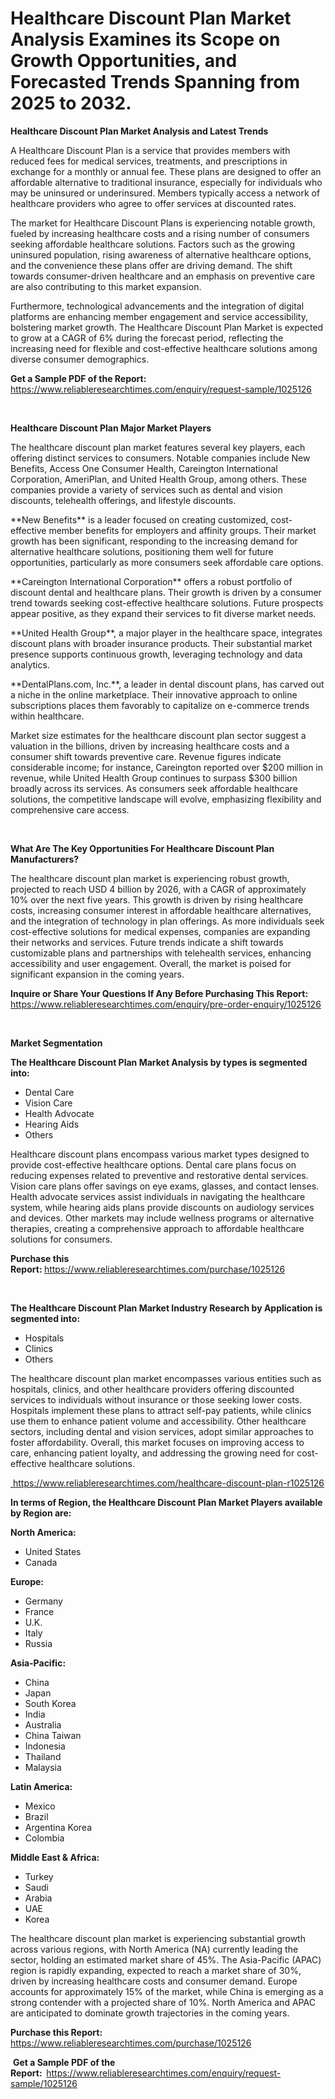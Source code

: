 <p><h1>Healthcare Discount Plan Market Analysis Examines its Scope on Growth Opportunities, and Forecasted Trends Spanning from 2025 to 2032.</h1></p><p><strong>Healthcare Discount Plan Market Analysis and Latest Trends</strong></p>
<p><p>A Healthcare Discount Plan is a service that provides members with reduced fees for medical services, treatments, and prescriptions in exchange for a monthly or annual fee. These plans are designed to offer an affordable alternative to traditional insurance, especially for individuals who may be uninsured or underinsured. Members typically access a network of healthcare providers who agree to offer services at discounted rates.</p><p>The market for Healthcare Discount Plans is experiencing notable growth, fueled by increasing healthcare costs and a rising number of consumers seeking affordable healthcare solutions. Factors such as the growing uninsured population, rising awareness of alternative healthcare options, and the convenience these plans offer are driving demand. The shift towards consumer-driven healthcare and an emphasis on preventive care are also contributing to this market expansion.</p><p>Furthermore, technological advancements and the integration of digital platforms are enhancing member engagement and service accessibility, bolstering market growth. The Healthcare Discount Plan Market is expected to grow at a CAGR of 6% during the forecast period, reflecting the increasing need for flexible and cost-effective healthcare solutions among diverse consumer demographics.</p></p>
<p><strong>Get a Sample PDF of the Report:&nbsp;</strong> <a href="https://www.reliableresearchtimes.com/enquiry/request-sample/1025126?utm_campaign=3202&utm_medium=2&utm_source=Github&utm_content=ia&utm_term=17042025&utm_id=healthcare-discount-plan">https://www.reliableresearchtimes.com/enquiry/request-sample/1025126</a></p>
<p>&nbsp;</p>
<p><strong>Healthcare Discount Plan Major Market Players</strong></p>
<p><p>The healthcare discount plan market features several key players, each offering distinct services to consumers. Notable companies include New Benefits, Access One Consumer Health, Careington International Corporation, AmeriPlan, and United Health Group, among others. These companies provide a variety of services such as dental and vision discounts, telehealth offerings, and lifestyle discounts.</p><p>**New Benefits** is a leader focused on creating customized, cost-effective member benefits for employers and affinity groups. Their market growth has been significant, responding to the increasing demand for alternative healthcare solutions, positioning them well for future opportunities, particularly as more consumers seek affordable care options.</p><p>**Careington International Corporation** offers a robust portfolio of discount dental and healthcare plans. Their growth is driven by a consumer trend towards seeking cost-effective healthcare solutions. Future prospects appear positive, as they expand their services to fit diverse market needs.</p><p>**United Health Group**, a major player in the healthcare space, integrates discount plans with broader insurance products. Their substantial market presence supports continuous growth, leveraging technology and data analytics.</p><p>**DentalPlans.com, Inc.**, a leader in dental discount plans, has carved out a niche in the online marketplace. Their innovative approach to online subscriptions places them favorably to capitalize on e-commerce trends within healthcare.</p><p>Market size estimates for the healthcare discount plan sector suggest a valuation in the billions, driven by increasing healthcare costs and a consumer shift towards preventive care. Revenue figures indicate considerable income; for instance, Careington reported over $200 million in revenue, while United Health Group continues to surpass $300 billion broadly across its services. As consumers seek affordable healthcare solutions, the competitive landscape will evolve, emphasizing flexibility and comprehensive care access.</p></p>
<p>&nbsp;</p>
<p><strong>What Are The Key Opportunities For Healthcare Discount Plan Manufacturers?</strong></p>
<p><p>The healthcare discount plan market is experiencing robust growth, projected to reach USD 4 billion by 2026, with a CAGR of approximately 10% over the next five years. This growth is driven by rising healthcare costs, increasing consumer interest in affordable healthcare alternatives, and the integration of technology in plan offerings. As more individuals seek cost-effective solutions for medical expenses, companies are expanding their networks and services. Future trends indicate a shift towards customizable plans and partnerships with telehealth services, enhancing accessibility and user engagement. Overall, the market is poised for significant expansion in the coming years.</p></p>
<p><strong>Inquire or Share Your Questions If Any Before Purchasing This Report:</strong> <a href="https://www.reliableresearchtimes.com/enquiry/pre-order-enquiry/1025126?utm_campaign=3202&utm_medium=2&utm_source=Github&utm_content=ia&utm_term=17042025&utm_id=healthcare-discount-plan">https://www.reliableresearchtimes.com/enquiry/pre-order-enquiry/1025126</a></p>
<p>&nbsp;</p>
<p><strong>Market Segmentation</strong></p>
<p><strong>The Healthcare Discount Plan Market Analysis by types is segmented into:</strong></p>
<p><ul><li>Dental Care</li><li>Vision Care</li><li>Health Advocate</li><li>Hearing Aids</li><li>Others</li></ul></p>
<p><p>Healthcare discount plans encompass various market types designed to provide cost-effective healthcare options. Dental care plans focus on reducing expenses related to preventive and restorative dental services. Vision care plans offer savings on eye exams, glasses, and contact lenses. Health advocate services assist individuals in navigating the healthcare system, while hearing aids plans provide discounts on audiology services and devices. Other markets may include wellness programs or alternative therapies, creating a comprehensive approach to affordable healthcare solutions for consumers.</p></p>
<p><strong>Purchase this Report:&nbsp;</strong><a href="https://www.reliableresearchtimes.com/purchase/1025126?utm_campaign=3202&utm_medium=2&utm_source=Github&utm_content=ia&utm_term=17042025&utm_id=healthcare-discount-plan">https://www.reliableresearchtimes.com/purchase/1025126</a></p>
<p>&nbsp;</p>
<p><strong>The Healthcare Discount Plan Market Industry Research by Application is segmented into:</strong></p>
<p><ul><li>Hospitals</li><li>Clinics</li><li>Others</li></ul></p>
<p><p>The healthcare discount plan market encompasses various entities such as hospitals, clinics, and other healthcare providers offering discounted services to individuals without insurance or those seeking lower costs. Hospitals implement these plans to attract self-pay patients, while clinics use them to enhance patient volume and accessibility. Other healthcare sectors, including dental and vision services, adopt similar approaches to foster affordability. Overall, this market focuses on improving access to care, enhancing patient loyalty, and addressing the growing need for cost-effective healthcare solutions.</p></p>
<p><a href="https://www.reliableresearchtimes.com/healthcare-discount-plan-r1025126?utm_campaign=3202&utm_medium=2&utm_source=Github&utm_content=ia&utm_term=17042025&utm_id=healthcare-discount-plan">&nbsp;https://www.reliableresearchtimes.com/healthcare-discount-plan-r1025126</a></p>
<p><strong>In terms of Region, the Healthcare Discount Plan Market Players available by Region are:</strong></p>
<p>
    <p> <strong> North America: </strong>
        <ul>
            <li>United States</li>
            <li>Canada</li>
        </ul>
        </p> 
    <p> <strong> Europe: </strong>
        <ul>
            <li>Germany</li>
            <li>France</li>
            <li>U.K.</li>
            <li>Italy</li>
            <li>Russia</li>
        </ul>
        </p> 
    <p> <strong> Asia-Pacific: </strong>
        <ul>
            <li>China</li>
            <li>Japan</li>
            <li>South Korea</li>
            <li>India</li>
            <li>Australia</li>
            <li>China Taiwan</li>
            <li>Indonesia</li>
            <li>Thailand</li>
            <li>Malaysia</li>
        </ul>
        </p> 
    <p> <strong> Latin America: </strong>
        <ul>
            <li>Mexico</li>
            <li>Brazil</li>
            <li>Argentina Korea</li>
            <li>Colombia</li>
        </ul>
        </p> 
    <p> <strong> Middle East & Africa: </strong>
        <ul>
            <li>Turkey</li>
            <li>Saudi</li>
            <li>Arabia</li>
            <li>UAE</li>
            <li>Korea</li>
        </ul>
    </p>
    </p>
<p><p>The healthcare discount plan market is experiencing substantial growth across various regions, with North America (NA) currently leading the sector, holding an estimated market share of 45%. The Asia-Pacific (APAC) region is rapidly expanding, expected to reach a market share of 30%, driven by increasing healthcare costs and consumer demand. Europe accounts for approximately 15% of the market, while China is emerging as a strong contender with a projected share of 10%. North America and APAC are anticipated to dominate growth trajectories in the coming years.</p></p>
<p><strong>Purchase this Report: </strong><a href="https://www.reliableresearchtimes.com/purchase/1025126?utm_campaign=3202&utm_medium=2&utm_source=Github&utm_content=ia&utm_term=17042025&utm_id=healthcare-discount-plan">https://www.reliableresearchtimes.com/purchase/1025126</a></p>
<p>&nbsp;<strong>Get a Sample PDF of the Report:&nbsp;&nbsp;</strong><a href="https://www.reliableresearchtimes.com/enquiry/request-sample/1025126?utm_campaign=3202&utm_medium=2&utm_source=Github&utm_content=ia&utm_term=17042025&utm_id=healthcare-discount-plan">https://www.reliableresearchtimes.com/enquiry/request-sample/1025126</a></p>
<p><strong></strong></p>
<p><p></p><p></p><p></p></p>